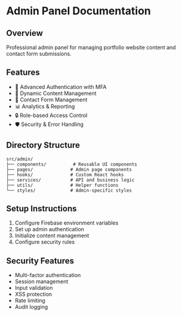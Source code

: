# Admin Panel Documentation

## Overview
Professional admin panel for managing portfolio website content and contact form submissions.

## Features
- 🔐 Advanced Authentication with MFA
- 📝 Dynamic Content Management
- 📧 Contact Form Management
- 📊 Analytics & Reporting
- 🔒 Role-based Access Control
- 🛡️ Security & Error Handling

## Directory Structure
```
src/admin/
├── components/          # Reusable UI components
├── pages/              # Admin page components
├── hooks/              # Custom React hooks
├── services/           # API and business logic
├── utils/              # Helper functions
└── styles/             # Admin-specific styles
```

## Setup Instructions
1. Configure Firebase environment variables
2. Set up admin authentication
3. Initialize content management
4. Configure security rules

## Security Features
- Multi-factor authentication
- Session management
- Input validation
- XSS protection
- Rate limiting
- Audit logging 